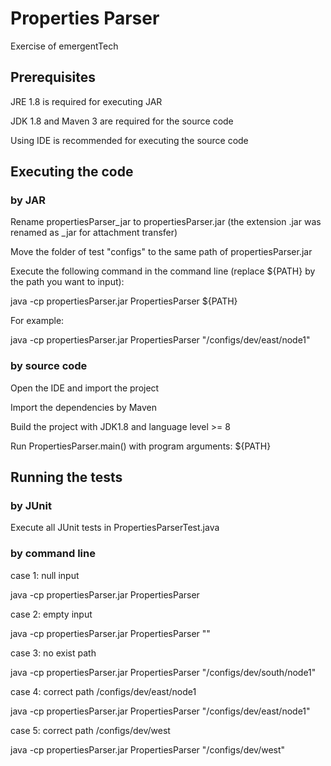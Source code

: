 # Properties Parser

Exercise of emergentTech

## Prerequisites
JRE 1.8 is required for executing JAR

JDK 1.8 and Maven 3 are required for the source code

Using IDE is recommended for executing the source code

## Executing the code
### by JAR
Rename propertiesParser_jar to propertiesParser.jar (the extension .jar was renamed as _jar for attachment transfer)

Move the folder of test "configs" to the same path of propertiesParser.jar

Execute the following command in the command line (replace ${PATH} by the path you want to input):

java -cp propertiesParser.jar PropertiesParser ${PATH}

For example:

java -cp propertiesParser.jar PropertiesParser "/configs/dev/east/node1"

### by source code
Open the IDE and import the project

Import the dependencies by Maven

Build the project with JDK1.8 and language level >= 8

Run PropertiesParser.main() with program arguments: ${PATH}


## Running the tests
### by JUnit
Execute all JUnit tests in PropertiesParserTest.java
### by command line
case 1: null input

java -cp propertiesParser.jar PropertiesParser

case 2: empty input

java -cp propertiesParser.jar PropertiesParser ""

case 3: no exist path

java -cp propertiesParser.jar PropertiesParser "/configs/dev/south/node1"

case 4: correct path /configs/dev/east/node1

java -cp propertiesParser.jar PropertiesParser "/configs/dev/east/node1"

case 5: correct path /configs/dev/west

java -cp propertiesParser.jar PropertiesParser "/configs/dev/west"